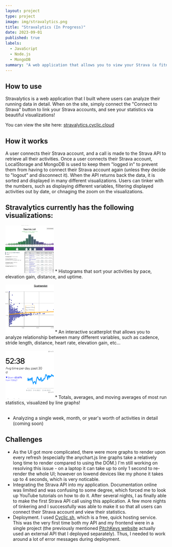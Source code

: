 ```yaml
---
layout: project
type: project
image: img/stravalytics.png
title: "Stravalytics (In Progress)"
date: 2023-09-01
published: true
labels:
  - JavaScript
  - Node.js
  - MongoDB
summary: "A web application that allows you to view your Strava (a fitness tracker) activities in great detail via different visualizations."
---
```

## How to use
Stravalytics is a web application that I built where users can analyze their running data in detail. When on the site, simply connect the "Connect to Strava" button to link your Strava accounts, and see your statistics via beautiful visualizations!

You can view the site here: [stravalytics.cyclic.cloud](https://stravalytics.cyclic.cloud/)

## How it works
A user connects their Strava account, and a call is made to the Strava API to retrieve all their activities. Once a user connects their Strava account, LocalStorage and MongoDB is used to keep them "logged in" to prevent them from having to connect their Strava account again (unless they decide to "logout" and disconnect it). When the API returns back the data, it is sorted and displayed in many different visualizations. Users can tinker with the numbers, such as displaying different variables, filtering displayed activities out by date, or chnaging the zoom on the visualizations.

## Stravalytics currently has the following visualizations:
<img class="img-fluid" width = "30%" src="../img/stravalytics.png">
* Histograms that sort your activities by pace, elevation gain, distance, and uptime.
<br><br>
<img class="img-fluid" width = "30%" src="../img/stravalytics_scatter.png">
* An interactive scatterplot that allows you to analyze relationship between many different variables, such as cadence, stride length, distance, heart rate, elevation gain, etc...
<br><br>
<img class="img-fluid" width = "30%" src="../img/stravalytics_line.png">
* Totals, averages, and moving averages of most run statistics, visualized by line graphs!
<br><br>

* Analyzing a single week, month, or year's worth of activities in detail (coming soon)

## Challenges
* As the UI got more complicated, there were more graphs to render upon every refresh (especially the anychart.js line graphs take a relatively long time to render compared to using the DOM.) I'm still working on resolving this issue - on a laptop it can take up to only 1 second to re-render the whole UI; however on lowend devices like my phone it takes up to 4 seconds, which is very noticable.
* Integrating the Strava API into my application. Documentation online was limited and was confusing to some degree, which forced me to look up YouTube tutorials on how to do it. After several nights, I as finally able to make the first Strava API call using this application. A few more nights of tinkering and I successfully was able to make it so that all users can connect their Strava account and view their statistics.
* Deployment. I used [Cyclic.sh](cyclic.sh), which is a free, quick hosting service. This was the very first time both my API and my frontend were in a single project (the previously mentioned [PitchKeys website](https://pitchkeys.github.io) actually used an external API that I deployed separately). Thus, I needed to work around a lot of error messages during deployment.



